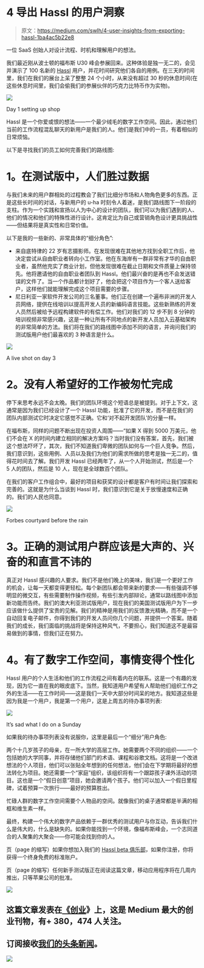 # 4 导出 Hassl 的用户洞察

> 原文：<https://medium.com/swlh/4-user-insights-from-exporting-hassl-1ba4ac5b22e8>

一位 SaaS 创始人对设计流程、时机和理解用户的想法。

我们最近刚从波士顿的福布斯 U30 峰会参展回来。这种体验是独一无二的，会见并演示了 100 名新的 [Hassl](http://hassl.co) 用户，并花时间研究他们各自的用例。在三天的时间里，我们在我们的展台上呆了整整 24 个小时，从来没有超过 30 秒的休息时间(在这些休息时间里，我们会偷我们的参展伙伴的巧克力比特币作为实物)。

![](img/5a46aaffae1263b4f0e1889770892db3.png)

Day 1 setting up shop

Hassl 是一个你爱或恨的想法——一个最少绒毛的数字工作空间。因此，通过他们当前的工作流程混乱聊天的新用户是我们的人。他们是我们中的一员，有着相似的日常烦恼。

以下是寻找我们的员工如何完善我们的路线图:

# **1。在测试版中，人们胜过数据**

与我们未来的用户群相处的过程教会了我们比细分市场和人物角色更多的东西。正是这些长时间的对话，与新用户的 u-ha 时刻令人着迷，是我们路线图下一阶段的支柱。作为一个实践和宣扬以人为中心的设计的团队，我们可以为我们遇到的人、他们的情况和他们的特殊性进行设计。这肯定比为自己或营销角色设计更具挑战性——但结果将是真实性和日常价值。

以下是我的一些新的、非常具体的“细分角色”:

*   来自底特律的 22 岁有志摄影师。在发现很难在其他地方找到全职工作后，他决定尝试从自由职业者转向小工作室。他在东海岸有一群非常有才华的自由职业者，虽然他充实了商业计划，但他发现很难在截止日期和文件质量上保持领先。他将邀请他的自由职业者团队到 Hassl。他们最兴奋的是再也不会发送错误的文件了。当一个作品都计划好了，他会把这个项目作为一个客人送给客户，这样他们就能理解完成这个项目需要的步骤。
*   尼日利亚一家软件开发公司的三名董事。他们正在创建一个遍布非洲的开发人员网络，提供在线培训以提高开发人员的新编码语言技能。这些新熟练的开发人员然后被给予远程构建软件的有偿工作。他们对我们的 12 步不到 8 分钟的培训视频非常感兴趣，这是一种让所有不同地点的新开发人员加入云基础架构的非常简单的方法。我们将在我们的路线图中添加不同的语言，并询问我们的测试版用户他们最喜欢的 3 种语言是什么。

![](img/04b76c5446a6521d4ce7f41112d0cf3d.png)

A live shot on day 3

# **2。没有人希望好的工作被匆忙完成**

停下来思考永远不会太晚。我们的团队环境这个短语总是被提到。对于上下文，这通常是因为我们已经设计了一个 Hassl 功能，批准了它的开发，而不是在我们的团队内部测试它时决定它感觉不正确。它和‘对不起开发团队’的分量一样。

在福布斯，同样的问题不断出现在投资人周围——“如果 X 得到 5000 万美元，他们不会在 X 的时间内建立相同的解决方案吗？当时我们没有答案，首先，我们被这个想法吓坏了，其次，我们不知道我们卑微的团队如何与一个巨人竞争。然后，我们意识到，这些用例、人员以及我们为他们的需求所做的思考是独一无二的，值得花时间去了解。我们开发 Hassl 已经两年了，从一个人开始测试，然后是一个 5 人的团队，然后是 10 人，现在是全球数百个团队。

在我们的客户工作组合中，最好的项目和获奖的设计都是客户有时间让我们探索和完善的。这就是为什么当谈到 Hassl 时，我们意识到它是关于放慢速度和正确的。我们的人民也同意。

![](img/7563ba3e40843ee3ec083c162cd21f05.png)

Forbes courtyard before the rain

# **3。正确的测试用户群应该是大声的、兴奋的和直言不讳的**

真正对 Hassl 感兴趣的人要求。我们不是他们晚上的美味，我们是一个更好工作的机会，让每一天都变得更轻松。每个新团队都会带来新的要求——有些强调不够明显的微交互，有些需要制作操作视频，有些引发内部辩论，通常以路线图中添加新功能而告终。我们的澳大利亚测试版用户，现在我们的美国测试版用户为下一步应该做什么提供了宝贵的见解。我们的精神是用我们的反馈激光精确，而不是一个自动回复电子邮件，你得到我们的开发人员问你几个问题，并提供一个答案。随着我们的成长，我们面临的挑战将是保持这种风气，不要担心，我们知道这不是最容易做到的事情，但我们正在努力。

# **4。有了数字工作空间，事情变得个性化**

Hassl 用户的个人生活和他们的工作流程之间有着内在的联系。这是一个有趣的发现，因为它一直在我的眼皮底下。当然，我知道用户希望有人帮助他们组织工作之外的生活——在工作时间——这是我们一天中大部分时间呆的地方。我知道这些是因为我是一个用户，我是第一个用户，这是上周五的待办事项列表:

![](img/d045c4827475d4231cbd235f42685c6c.png)

It’s sad what I do on a Sunday

如果我的待办事项列表没有说服你，这里是最后一个“细分”用户角色:

两个十几岁孩子的母亲，在一所大学的高层工作。她需要两个不同的组织——一个包括她的大学同事，并将存储他们部门的术语、课程和谷歌文档。这将是一个改进想法的个人项目，他们可以张贴全年想到的任何想法，他们会在下学期将最好的想法转化为项目。她还需要一个“家庭”组织，该组织将有一个跟踪孩子课外活动的项目。这也是一个“假日创意”项目，她会邀请两个孩子。他们可以加入一个假日里程碑，试着预算一次旅行——最好的预算胜出。

忙碌人群的数字工作空间需要个人物品的空间。就像我们的桌子通常都是半满的相框和维生素一样。

最终，构建一个伟大的数字产品依赖于一群优秀的测试用户与你互动，告诉我们什么是伟大的，什么是缺失的。如果你能找到一个环境，像福布斯峰会，一个志同道合的人聚集的大聚会——你可能会找到你的人。

页（page 的缩写）如果你想加入我们的 [Hassl beta 俱乐部](http://hassl.co)，如果你注册，你将获得一个终身免费的标准账户。

页（page 的缩写）任何新手测试版正在阅读这篇文章，移动应用程序将在几周内推出，只等苹果公司的批准。

[![](img/308a8d84fb9b2fab43d66c117fcc4bb4.png)](https://medium.com/swlh)

## 这篇文章发表在[《创业](https://medium.com/swlh)》上，这是 Medium 最大的创业刊物，有+ 380，474 人关注。

## 订阅接收[我们的头条新闻](http://growthsupply.com/the-startup-newsletter/)。

[![](img/b0164736ea17a63403e660de5dedf91a.png)](https://medium.com/swlh)